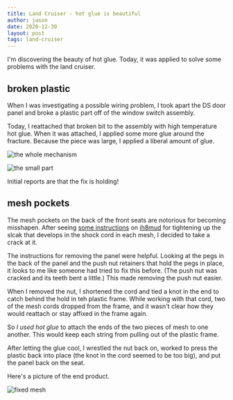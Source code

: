 ```yaml
---
title: Land Cruiser - hot glue is beautiful
author: jason
date: 2020-12-30
layout: post
tags: land-cruiser
---
```


I'm discovering the beauty of hot glue.  Today, it was applied to solve some problems with the land cruiser.

## broken plastic

When I was investigating a possible wiring problem, I took apart the DS door panel and broke a plastic part off of the window switch assembly.  

Today, I reattached that broken bit to the assembly with high temperature hot glue.  When it was attached, I applied some more glue around the fracture.  Because the piece was large, I applied a liberal amount of glue.

![the whole mechanism](lc-switch-all.png)

![the small part](ls-switch-glue.png)


Initial reports are that the fix is holding!

## mesh pockets

The mesh pockets on the back of the front seats are notorious for becoming misshapen.  After seeing [some instructions](https://forum.ih8mud.com/threads/how-to-repair-sagging-seat-back-pocket-on-lc.813378/) on [ih8mud](http://www.ih8mud.com) for tightening up the slcak that develops in the shock cord in each mesh, I decided to take a crack at it.

The instructions for removing the panel were helpful.  Looking at the pegs in the back of the panel and the push nut retainers that hold the pegs in place, it looks to me like someone had tried to fix this before.  (The push nut was cracked and its teeth bent a little.)  This made removing the push nut easier.

When I removed the nut, I shortened the cord and tied a knot in the end to catch behind the hold in teh plastic frame.  While working with that cord, two of the mesh cords dropped from the frame, and it wasn't clear how they would reattach or stay affixed in the frame again.

So *I used hot glue* to attach the ends of the two pieces of mesh to one another.  This would keep each string from pulling out of the plastic frame.

After letting the glue cool, I wrestled the nut back on, worked to press the plastic back into place (the knot in the cord seemed to be too big), and put the panel back on the seat.

Here's a picture of the end product.

![fixed mesh](lc-chairnets.png)